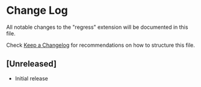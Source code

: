 # Change Log

All notable changes to the "regress" extension will be documented in this file.

Check [Keep a Changelog](http://keepachangelog.com/) for recommendations on how to structure this file.

## [Unreleased]

- Initial release